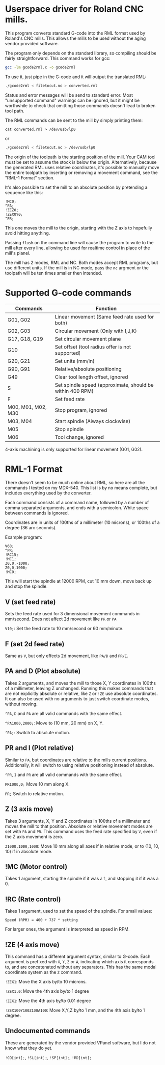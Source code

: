# Userspace driver for Roland CNC mills.

This program converts standard G-code into the RML format used by Roland's CNC mills.
This allows the mills to be used without the aging vendor provided software.

The program only depends on the standard library, so compiling should be fairly straightforward.
This command works for gcc:

```sh
gcc -lm gcode2rml.c -o gcode2rml
```

To use it, just pipe in the G-code and it will output the translated RML:

```sh
./gcode2rml < filetocut.nc > converted.rml
```

Status and error messages will be send to standard error.
Most "unsupported command" warnings can be ignored, but it might be worthwhile to check that omitting those commands doesn't lead to broken tool path.

The RML commands can be sent to the mill by simply printing them:

```
cat converted.rml > /dev/usb/lp0
```

or 

```sh
./gcode2rml < filetocut.nc > /dev/usb/lp0
```

The origin of the toolpath is the starting position of the mill.
Your CAM tool must be set to assume the stock is below the origin.
Alternatively, because the generated RML uses relative coordinates, it's possible to manually move the entire toolpath by inserting or removing a movement command, see the "RML-1 Format" section.

It's also possible to set the mill to an absolute position by pretending a sequence like this:

```
!MC0;
^PA;
!ZEZ0;
!ZEX0Y0;
^PR;
```

This one moves the mill to the origin, starting with the Z axis to hopefully avoid hitting anything.

Passing `flush` on the command line will cause the program to write to the mill after every line, allowing be used for realtime control in place of the mill's planel.

The mill has 2 modes, RML and NC.
Both modes accept RML programs, but use different units.
If the mill is in NC mode, pass the `nc` argment or the toolpath will be ten times smaller then intended.

# Supported G-code commands

|Commands|Function|
|-|-|
|G01, G02|Linear movement (Same feed rate used for both)|
|G02, G03|Circular movement (Only with I,J,K)|
|G17, G18, G19|Set circular movement plane|
|G10|Set offset (tool radius offer is not supported)|
|G20, G21|Set units (mm/in)|
|G90, G91|Relative/absolute positioning|
|G49|Clear tool length offset, ignored|
|S|Set spindle speed (approximate, should be within 400 RPM)|
|F|Set feed rate|
|M00, M01, M02, M30|Stop program, ignored|
|M03, M04|Start spindle (Always clockwise)|
|M05|Stop spindle|
|M06|Tool change, ignored|

4-axis machining is only supported for linear movement (G01, G02).

# RML-1 Format

There doesn't seem to be much online about RML, so here are all the commands I tested on my MDX-540.
This list is by no means complete, but includes everything used by the converter.

Each command consists of a command name, followed by a number of comma separated arguments, and ends with a semicolon.
White space between commands is ignored.

Coordinates are in units of 100ths of a millimeter (10 microns), or 100ths of a degree (36 arc seconds). 

Example program:

```
V60;
^PR;
!RC15;
!MC1;
Z0,0,-1000;
Z0,0,1000;
!MC0;
```

This will start the spindle at 12000 RPM, cut 10 mm down, move back up and stop the spindle.

## V (set feed rate)

Sets the feed rate used for 3 dimensional movement commands in mm/second.
Does not affect 2d movement like `PR` or `PA`

`V10;`: Set the feed rate to 10 mm/second or 60 mm/minute.

## F (set 2d feed rate)

Same as `V`, but only effects 2d movement, like `PA/D` and `PR/I`.

## PA and D (Plot absolute)

Takes 2 arguments, and moves the mill to those X, Y coordinates in 100ths of a millimeter, leaving Z unchanged.
Running this makes commands that are not explicitly absolute or relative, like `Z` or `!ZE` use absolute coordinates.
It can also be used with no arguments to just switch coordinate modes, without moving.

`^PA`, `D` and `PA` are all valid commands with the same effect.

`^PA1000,2000;`: Move to (10 mm, 20 mm) on X, Y.

`^PA;`: Switch to absolute motion.

## PR and I (Plot relative)

Similar to `PA`, but coordinates are relative to the mills current positions.
Additionally, it will switch to using relative positioning instead of absolute.

`^PR`, `I` and `PR` are all valid commands with the same effect.

`PR1000,0;` Move 10 mm along  X.

`PR;` Switch to relative motion.

## Z (3 axis move)

Takes 3 arguments, X, Y and Z coordinates in 100ths of a millimeter and moves the mill to that position.
Absolute or relative movement modes are set with `PA` and `PR`.
This command uses the feed rate specified by `V`, even if the Z axis movement is zero.

`Z1000,1000,1000`: Move 10 mm along all axes if in relative mode, or to (10, 10, 10) if in absolute mode.

## !MC (Motor control)

Takes 1 argument, starting the spindle if it was a 1, and stopping it if it was a 0.

## !RC (Rate control)

Takes 1 argument, used to set the speed of the spindle. For small values:

```
Speed (RPM) = 400 + 737 * setting
```

For larger ones, the argument is interpreted as speed in RPM.

## !ZE (4 axis move)

This command has a different argument syntax, similar to G-code.
Each argument is prefixed with `X`, `Y`, `Z` or `A`, indicating which axis it corresponds to, and are concatenated without any separators.
This has the same modal coordinate system as the `Z` command.


`!ZEX1`: Move the X axis by/to 10 microns.

`!ZEX1.0`: Move the 4th axis by/to 1 degree

`!ZEX1`: Move the 4th axis by/to 0.01 degree

`!ZEX100Y100Z100A100`: Move X,Y,Z by/to 1 mm, and the 4th axis by/to 1 degree.

## Undocumented commands

These are generated by the vendor provided VPanel software, but I do not know what they do yet.

`!CO[int];`, `!SL[int];`, `!SP[int];`, `!RD[int];`
